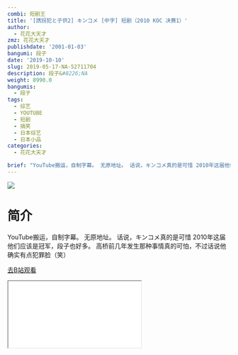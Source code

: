 ```yaml
---
combi: 短剧王
title: '[誘拐犯と子供2] キンコメ [中字] 短剧（2010 KOC 决赛1）'
author:
  - 花花大天才
zmz: 花花大天才
publishdate: '2001-01-03'
bangumi: 段子
date: '2019-10-10'
slug: 2019-05-17-NA-52711704
description: 段子&#8226;NA
weight: 8990.0
bangumis:
  - 段子
tags:
  - 综艺
  - YOUTUBE
  - 短剧
  - 搞笑
  - 日本综艺
  - 日本小品
categories:
  - 花花大天才

brief: "YouTube搬运，自制字幕。 无原地址。 话说，キンコメ真的是可惜 2010年这届他们应该是冠军，段子也好多。 高桥前几年发生那种事情真的可怕，不过话说他确实有点犯罪脸（笑）"
---
```

![](https://raw.githubusercontent.com/tcgriffith/owaraisite/master/static/tmpimg/370161d263bb0d840dd8f2d32e5157dc403438b8.jpg.480.jpg)
# 简介  
YouTube搬运，自制字幕。
无原地址。
话说，キンコメ真的是可惜 2010年这届他们应该是冠军，段子也好多。
高桥前几年发生那种事情真的可怕，不过话说他确实有点犯罪脸（笑）  

[去B站观看](https://www.bilibili.com/video/av52711704/)
<div class ="resp-container"><iframe class="testiframe" src="//player.bilibili.com/player.html?aid=52711704"", scrolling="no", allowfullscreen="true" > </iframe></div> 
